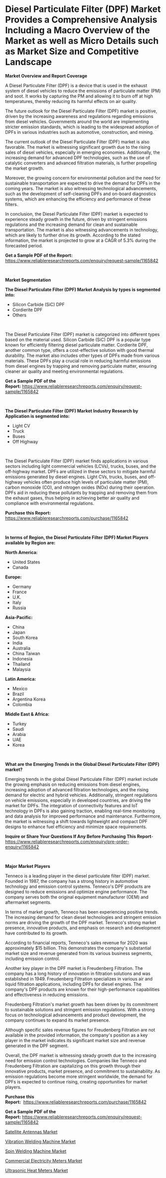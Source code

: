 <p><h1>Diesel Particulate Filter (DPF) Market Provides a Comprehensive Analysis Including a Macro Overview of the Market as well as Micro Details such as Market Size and Competitive Landscape</h1></p><p><strong>Market Overview and Report Coverage</strong></p>
<p><p>A Diesel Particulate Filter (DPF) is a device that is used in the exhaust system of diesel vehicles to reduce the emissions of particulate matter (PM) and soot. It works by capturing the PM and allowing it to burn off at high temperatures, thereby reducing its harmful effects on air quality.</p><p>The future outlook for the Diesel Particulate Filter (DPF) market is positive, driven by the increasing awareness and regulations regarding emissions from diesel vehicles. Governments around the world are implementing stricter emission standards, which is leading to the widespread adoption of DPFs in various industries such as automotive, construction, and mining.</p><p>The current outlook of the Diesel Particulate Filter (DPF) market is also favorable. The market is witnessing significant growth due to the rising sales of diesel vehicles, especially in emerging economies. Additionally, the increasing demand for advanced DPF technologies, such as the use of catalytic converters and advanced filtration materials, is further propelling the market growth.</p><p>Moreover, the growing concern for environmental pollution and the need for sustainable transportation are expected to drive the demand for DPFs in the coming years. The market is also witnessing technological advancements, such as the development of self-cleaning DPFs and on-board diagnostics systems, which are enhancing the efficiency and performance of these filters.</p><p>In conclusion, the Diesel Particulate Filter (DPF) market is expected to experience steady growth in the future, driven by stringent emissions regulations and the increasing demand for clean and sustainable transportation. The market is also witnessing advancements in technology, which are likely to further drive its growth. According to the stated information, the market is projected to grow at a CAGR of 5.3% during the forecasted period.</p></p>
<p><strong>Get a Sample PDF of the Report:</strong> <a href="https://www.reliableresearchreports.com/enquiry/request-sample/1165842">https://www.reliableresearchreports.com/enquiry/request-sample/1165842</a></p>
<p>&nbsp;</p>
<p><strong>Market Segmentation</strong></p>
<p><strong>The Diesel Particulate Filter (DPF) Market Analysis by types is segmented into:</strong></p>
<p><ul><li>Silicon Carbide (SiC) DPF</li><li>Cordierite DPF</li><li>Others</li></ul></p>
<p>&nbsp;</p>
<p><p>The Diesel Particulate Filter (DPF) market is categorized into different types based on the material used. Silicon Carbide (SiC) DPF is a popular type known for efficiently filtering diesel particulate matter. Cordierite DPF, another common type, offers a cost-effective solution with good thermal durability. The market also includes other types of DPFs made from various materials. These DPFs play a crucial role in reducing harmful emissions from diesel engines by trapping and removing particulate matter, ensuring cleaner air quality and meeting environmental regulations.</p></p>
<p><strong>Get a Sample PDF of the Report:</strong>&nbsp;<a href="https://www.reliableresearchreports.com/enquiry/request-sample/1165842">https://www.reliableresearchreports.com/enquiry/request-sample/1165842</a></p>
<p>&nbsp;</p>
<p><strong>The Diesel Particulate Filter (DPF) Market Industry Research by Application is segmented into:</strong></p>
<p><ul><li>Light CV</li><li>Truck</li><li>Buses</li><li>Off Highway</li></ul></p>
<p>&nbsp;</p>
<p><p>The Diesel Particulate Filter (DPF) market finds applications in various sectors including light commercial vehicles (LCVs), trucks, buses, and the off-highway market. DPFs are utilized in these sectors to mitigate harmful emissions generated by diesel engines. Light CVs, trucks, buses, and off-highway vehicles often produce high levels of particulate matter (PM), carbon monoxide (CO), and nitrogen oxides (NOx) during their operation. DPFs aid in reducing these pollutants by trapping and removing them from the exhaust gases, thus helping in achieving better air quality and compliance with environmental regulations.</p></p>
<p><strong>Purchase this Report:</strong>&nbsp; <a href="https://www.reliableresearchreports.com/purchase/1165842">https://www.reliableresearchreports.com/purchase/1165842</a></p>
<p>&nbsp;</p>
<p><strong>In terms of Region, the Diesel Particulate Filter (DPF) Market Players available by Region are:</strong></p>
<p>
    <p> <strong> North America: </strong>
        <ul>
            <li>United States</li>
            <li>Canada</li>
        </ul>
        </p> 
    <p> <strong> Europe: </strong>
        <ul>
            <li>Germany</li>
            <li>France</li>
            <li>U.K.</li>
            <li>Italy</li>
            <li>Russia</li>
        </ul>
        </p> 
    <p> <strong> Asia-Pacific: </strong>
        <ul>
            <li>China</li>
            <li>Japan</li>
            <li>South Korea</li>
            <li>India</li>
            <li>Australia</li>
            <li>China Taiwan</li>
            <li>Indonesia</li>
            <li>Thailand</li>
            <li>Malaysia</li>
        </ul>
        </p> 
    <p> <strong> Latin America: </strong>
        <ul>
            <li>Mexico</li>
            <li>Brazil</li>
            <li>Argentina Korea</li>
            <li>Colombia</li>
        </ul>
        </p> 
    <p> <strong> Middle East & Africa: </strong>
        <ul>
            <li>Turkey</li>
            <li>Saudi</li>
            <li>Arabia</li>
            <li>UAE</li>
            <li>Korea</li>
        </ul>
    </p>
    </p>
<p>&nbsp;</p>
<p><strong>What are the Emerging Trends in the Global Diesel Particulate Filter (DPF) market?</strong></p>
<p><p>Emerging trends in the global Diesel Particulate Filter (DPF) market include the growing emphasis on reducing emissions from diesel engines, increasing adoption of advanced filtration technologies, and the rising demand for electric and hybrid vehicles. Additionally, stringent regulations on vehicle emissions, especially in developed countries, are driving the market for DPFs. The integration of connectivity features and IoT technology in DPFs is also gaining traction, enabling real-time monitoring and data analysis for improved performance and maintenance. Furthermore, the market is witnessing a shift towards lightweight and compact DPF designs to enhance fuel efficiency and minimize space requirements.</p></p>
<p><strong>Inquire or Share Your Questions If Any Before Purchasing This Report</strong>- <a href="https://www.reliableresearchreports.com/enquiry/pre-order-enquiry/1165842">https://www.reliableresearchreports.com/enquiry/pre-order-enquiry/1165842</a></p>
<p>&nbsp;</p>
<p><strong>Major Market Players</strong></p>
<p><p>Tenneco is a leading player in the diesel particulate filter (DPF) market. Founded in 1987, the company has a strong history in automotive technology and emission control systems. Tenneco's DPF products are designed to reduce emissions and optimize engine performance. The company serves both the original equipment manufacturer (OEM) and aftermarket segments. </p><p>In terms of market growth, Tenneco has been experiencing positive trends. The increasing demand for clean diesel technologies and stringent emission norms are driving the growth of the DPF market. Tenneco's strong market presence, innovative products, and emphasis on research and development have contributed to its growth.</p><p>According to financial reports, Tenneco's sales revenue for 2020 was approximately $15 billion. This demonstrates the company's substantial market size and revenue generated from its various business segments, including emission control.</p><p>Another key player in the DPF market is Freudenberg Filtration. The company has a long history of innovation in filtration solutions and was established in 1949. Freudenberg Filtration specializes in various air and liquid filtration applications, including DPFs for diesel engines. The company's DPF products are known for their high-performance capabilities and effectiveness in reducing emissions.</p><p>Freudenberg Filtration's market growth has been driven by its commitment to sustainable solutions and stringent emission regulations. With a strong focus on technological advancements and product development, the company continues to expand its market presence.</p><p>Although specific sales revenue figures for Freudenberg Filtration are not available in the provided information, the company's position as a key player in the market indicates its significant market size and revenue generated in the DPF segment.</p><p>Overall, the DPF market is witnessing steady growth due to the increasing need for emission control technologies. Companies like Tenneco and Freudenberg Filtration are capitalizing on this growth through their innovative products, market presence, and commitment to sustainability. As emission regulations become more stringent worldwide, the demand for DPFs is expected to continue rising, creating opportunities for market players.</p></p>
<p><strong>Purchase this Report:</strong>&nbsp;&nbsp;<a href="https://www.reliableresearchreports.com/purchase/1165842">https://www.reliableresearchreports.com/purchase/1165842</a></p>
<p></p>
<p><strong>Get a Sample PDF of the Report:</strong>&nbsp;<a href="https://www.reliableresearchreports.com/enquiry/request-sample/1165842">https://www.reliableresearchreports.com/enquiry/request-sample/1165842</a></p>
<p><p><a href="https://www.linkedin.com/pulse/satellite-antennas-market-size-share-amp-trends-analysis-report-3g0se/">Satellite Antennas Market</a></p><p><a href="https://www.linkedin.com/pulse/vibration-welding-machine-market-research-report-unlocks-analysis-loute/">Vibration Welding Machine Market</a></p><p><a href="https://www.linkedin.com/pulse/spin-welding-machine-market-challenges-opportunities-growth-mkfde/">Spin Welding Machine Market</a></p><p><a href="https://medium.com/@ridhantakke90/commercial-electricity-meters-market-insight-market-trends-growth-forecasted-from-2023-to-2030-51276e9c67ca">Commercial Electricity Meters Market</a></p><p><a href="https://medium.com/@santosh735584/ultrasonic-heat-meters-market-trends-forecast-and-competitive-analysis-to-2030-359134bfebac">Ultrasonic Heat Meters Market</a></p></p>